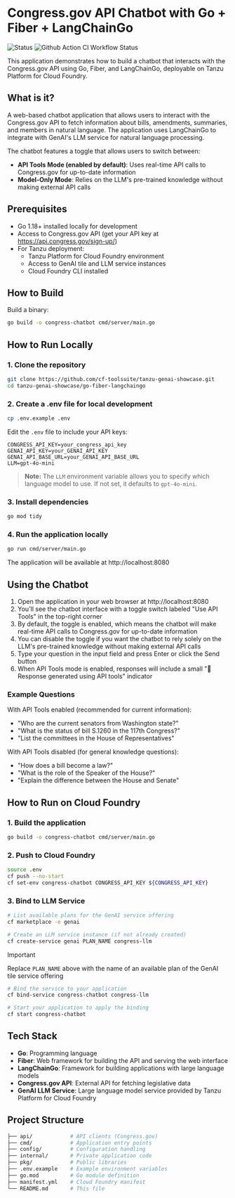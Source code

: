 # Congress.gov API Chatbot with Go + Fiber + LangChainGo

![Status](https://img.shields.io/badge/status-ready-darkgreen) ![Github Action CI Workflow Status](https://github.com/cf-toolsuite/tanzu-genai-showcase/actions/workflows/go-fiber-langchaingo.yml/badge.svg)

This application demonstrates how to build a chatbot that interacts with the Congress.gov API using Go, Fiber, and LangChainGo, deployable on Tanzu Platform for Cloud Foundry.

## What is it?

A web-based chatbot application that allows users to interact with the Congress.gov API to fetch information about bills, amendments, summaries, and members in natural language. The application uses LangChainGo to integrate with GenAI's LLM service for natural language processing.

The chatbot features a toggle that allows users to switch between:
- **API Tools Mode (enabled by default)**: Uses real-time API calls to Congress.gov for up-to-date information
- **Model-Only Mode**: Relies on the LLM's pre-trained knowledge without making external API calls

## Prerequisites

- Go 1.18+ installed locally for development
- Access to Congress.gov API (get your API key at https://api.congress.gov/sign-up/)
- For Tanzu deployment:
  - Tanzu Platform for Cloud Foundry environment
  - Access to GenAI tile and LLM service instances
  - Cloud Foundry CLI installed

## How to Build

Build a binary:

```bash
go build -o congress-chatbot cmd/server/main.go
```

## How to Run Locally

### 1. Clone the repository

```bash
git clone https://github.com/cf-toolsuite/tanzu-genai-showcase.git
cd tanzu-genai-showcase/go-fiber-langchaingo
```

### 2. Create a .env file for local development

```bash
cp .env.example .env
```

Edit the `.env` file to include your API keys:

```
CONGRESS_API_KEY=your_congress_api_key
GENAI_API_KEY=your_GENAI_API_KEY
GENAI_API_BASE_URL=your_GENAI_API_BASE_URL
LLM=gpt-4o-mini
```

> **Note:** The `LLM` environment variable allows you to specify which language model to use. If not set, it defaults to `gpt-4o-mini`.

### 3. Install dependencies

```bash
go mod tidy
```

### 4. Run the application locally

```bash
go run cmd/server/main.go
```

The application will be available at http://localhost:8080

## Using the Chatbot

1. Open the application in your web browser at http://localhost:8080
2. You'll see the chatbot interface with a toggle switch labeled "Use API Tools" in the top-right corner
3. By default, the toggle is enabled, which means the chatbot will make real-time API calls to Congress.gov for up-to-date information
4. You can disable the toggle if you want the chatbot to rely solely on the LLM's pre-trained knowledge without making external API calls
5. Type your question in the input field and press Enter or click the Send button
6. When API Tools mode is enabled, responses will include a small "🔧 Response generated using API tools" indicator

### Example Questions

With API Tools enabled (recommended for current information):

- "Who are the current senators from Washington state?"
- "What is the status of bill S.1260 in the 117th Congress?"
- "List the committees in the House of Representatives"

With API Tools disabled (for general knowledge questions):

- "How does a bill become a law?"
- "What is the role of the Speaker of the House?"
- "Explain the difference between the House and Senate"

## How to Run on Cloud Foundry

### 1. Build the application

```bash
go build -o congress-chatbot cmd/server/main.go
```

### 2. Push to Cloud Foundry

```bash
source .env
cf push --no-start
cf set-env congress-chatbot CONGRESS_API_KEY ${CONGRESS_API_KEY}
```

### 3. Bind to LLM Service

```bash
# List available plans for the GenAI service offering
cf marketplace -e genai

# Create an LLM service instance (if not already created)
cf create-service genai PLAN_NAME congress-llm
```

> [!IMPORTANT]
> Replace `PLAN_NAME` above with the name of an available plan of the GenAI tile service offering

```bash
# Bind the service to your application
cf bind-service congress-chatbot congress-llm

# Start your application to apply the binding
cf start congress-chatbot
```

## Tech Stack

- **Go**: Programming language
- **Fiber**: Web framework for building the API and serving the web interface
- **LangChainGo**: Framework for building applications with large language models
- **Congress.gov API**: External API for fetching legislative data
- **GenAI LLM Service**: Large language model service provided by Tanzu Platform for Cloud Foundry

## Project Structure

```bash
├── api/            # API clients (Congress.gov)
├── cmd/            # Application entry points
├── config/         # Configuration handling
├── internal/       # Private application code
├── pkg/            # Public libraries
├── .env.example    # Example environment variables
├── go.mod          # Go module definition
├── manifest.yml    # Cloud Foundry manifest
└── README.md       # This file
```

